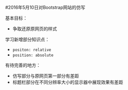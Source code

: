 #2016年5月10日对Bootstrap网站的仿写

基本目标：
- 争取还原原网页的样式

学习新增部分知识点：
- `positon: relative`
- `position: absolute`

有待完善的地方：
- 仿写部分与原网页第一部分有差距
- 标题栏部分在不同分辨率大小的显示器中展现效果有差距